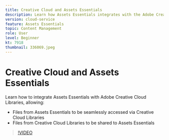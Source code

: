 ```yaml
---
title: Creative Cloud and Assets Essentials	
description: Learn how Assets Essentials integrates with the Adobe Creative Cloud.
version: cloud-service
feature: Assets Essentials
topic: Content Management
role: User
level: Beginner
kt: 7918
thumbnail: 336069.jpeg
---
```


# Creative Cloud and Assets Essentials

Learn how to integrate Assets Essentials with Adobe Creative Cloud Libraries, allowing:

+ Files from Assets Essentials to be seamlessly accessed via Creative Cloud Libraries
+ Files from Creative Cloud Libraries to be shared to Assets Essentials

>[!VIDEO](https://video.tv.adobe.com/v/336069/?quality=12&learn=on)
